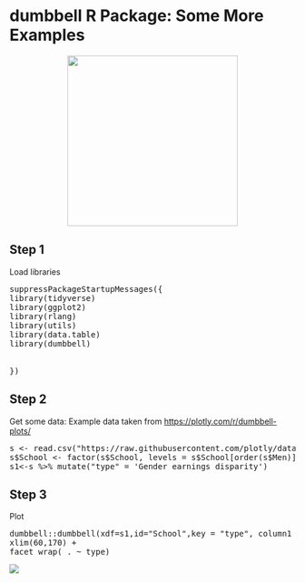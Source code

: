 # dumbbell R Package: Some More Examples
<p align="center">
<img src="https://raw.githubusercontent.com/foocheung2/dumbbell/main/dumbbell.png" height=300/>
</p>

## Step 1
Load libraries
<pre>
suppressPackageStartupMessages({
library(tidyverse)
library(ggplot2) 
library(rlang)
library(utils)
library(data.table)
library(dumbbell)

     
})
</pre>


## Step 2 
Get some data: Example data taken from https://plotly.com/r/dumbbell-plots/

<pre>
s <- read.csv("https://raw.githubusercontent.com/plotly/datasets/master/school_earnings.csv")
s$School <- factor(s$School, levels = s$School[order(s$Men)])
s1<-s %>% mutate("type" = 'Gender earnings disparity') 
</pre>

## Step 3 
Plot

<pre>
dumbbell::dumbbell(xdf=s1,id="School",key = "type", column1 = "Women", column2 = "Men", delt=1 ,arrow = 1, lab1 = "Women", lab2="Men", p_col1 = "red", p_col2 = "blue" ,pt_val = 1 , pval = 2, textsize = 3) + 
xlim(60,170) + 
facet_wrap( . ~ type)
</pre>

<img src="plot.png">






